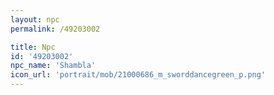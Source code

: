 ```yaml
---
layout: npc
permalink: /49203002

title: Npc
id: '49203002'
npc_name: 'Shambla'
icon_url: 'portrait/mob/21000686_m_sworddancegreen_p.png'
---
```

